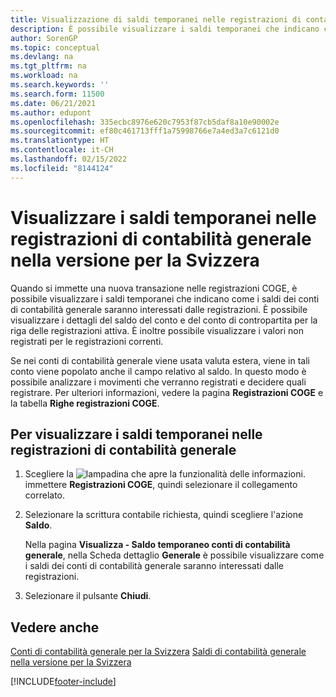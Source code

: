 ```yaml
---
title: Visualizzazione di saldi temporanei nelle registrazioni di contabilità generale [CH]
description: È possibile visualizzare i saldi temporanei che indicano come i saldi dei conti di contabilità generale saranno interessati dalle registrazioni di una nuova transazione nelle registrazioni COGE.
author: SorenGP
ms.topic: conceptual
ms.devlang: na
ms.tgt_pltfrm: na
ms.workload: na
ms.search.keywords: ''
ms.search.form: 11500
ms.date: 06/21/2021
ms.author: edupont
ms.openlocfilehash: 335ecbc8976e620c7953f87cb5daf8a10e90002e
ms.sourcegitcommit: ef80c461713fff1a75998766e7a4ed3a7c6121d0
ms.translationtype: HT
ms.contentlocale: it-CH
ms.lasthandoff: 02/15/2022
ms.locfileid: "8144124"
---
```

# <a name="view-temporary-balances-in-general-ledger-journals-in-the-swiss-version"></a>Visualizzare i saldi temporanei nelle registrazioni di contabilità generale nella versione per la Svizzera

Quando si immette una nuova transazione nelle registrazioni COGE, è possibile visualizzare i saldi temporanei che indicano come i saldi dei conti di contabilità generale saranno interessati dalle registrazioni. È possibile visualizzare i dettagli del saldo del conto e del conto di contropartita per la riga delle registrazioni attiva. È inoltre possibile visualizzare i valori non registrati per le registrazioni correnti.  

Se nei conti di contabilità generale viene usata valuta estera, viene in tali conto viene popolato anche il campo relativo al saldo. In questo modo è possibile analizzare i movimenti che verranno registrati e decidere quali registrare. Per ulteriori informazioni, vedere la pagina **Registrazioni COGE** e la tabella **Righe registrazioni COGE**.  

## <a name="to-view-temporary-balances-in-general-ledger-journals"></a>Per visualizzare i saldi temporanei nelle registrazioni di contabilità generale  

1. Scegliere la ![lampadina che apre la funzionalità delle informazioni.](../../media/ui-search/search_small.png "Informazioni sull'operazione che si desidera eseguire") immettere **Registrazioni COGE**, quindi selezionare il collegamento correlato.  
2. Selezionare la scrittura contabile richiesta, quindi scegliere l'azione **Saldo**.  

    Nella pagina **Visualizza - Saldo temporaneo conti di contabilità generale**, nella Scheda dettaglio **Generale** è possibile visualizzare come i saldi dei conti di contabilità generale saranno interessati dalle registrazioni.  

3. Selezionare il pulsante **Chiudi**.  

## <a name="see-also"></a>Vedere anche

[Conti di contabilità generale per la Svizzera](swiss-general-ledger-accounts.md)
[Saldi di contabilità generale nella versione per la Svizzera](balance.md)  

[!INCLUDE[footer-include](../../includes/footer-banner.md)]